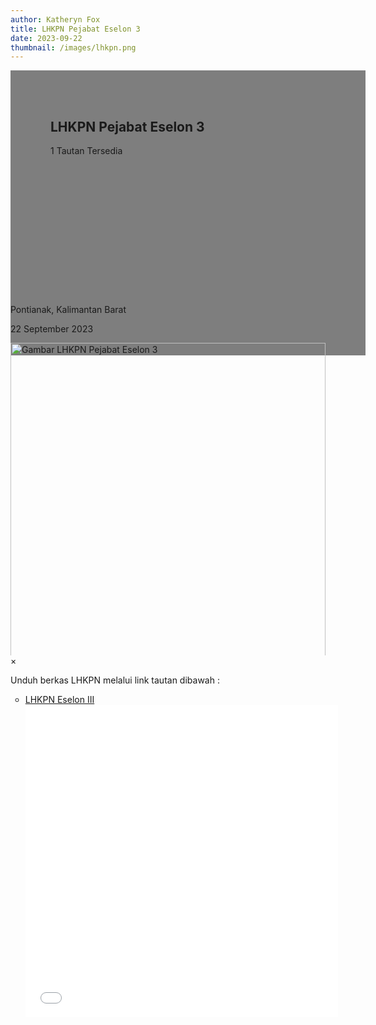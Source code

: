 ```yaml
---
author: Katheryn Fox
title: LHKPN Pejabat Eselon 3
date: 2023-09-22
thumbnail: /images/lhkpn.png
---
```


<section class="">
    <div class="relative bg-white dark:bg-gray-600" style="height: 360px; background-image: url('/images/lhkpn.png'); background-repeat: no-repeat; background-position: center; background-size: 100% auto;">
        <div style="background: rgba(0,0,0,0.5); width: 100%; height: 100%; padding: 48px 32px;" class="absolute bottom-0 left-0">
            <div class="container-besar" style="height: 100%; padding: 0 32px;">
                <div class="absolute bottom-8">
                    <h2 class="text-white font-bold text-4xl mb-2">LHKPN Pejabat Eselon 3</h2>
                    <p class="text-white">1 Tautan Tersedia</p>
                </div>
            </div>
        </div>
    </div>
    <div class="bg-white dark:bg-gray-900">
        <div style="width: 100%; height: auto;" class="container-besar flex align-center px-8 py-3">
            <i class="fas fa-map-marker-alt black-fill white-fill mr-2" style="font-size: 24px"></i>
            <p class="mr-8">Pontianak, Kalimantan Barat</p>
            <i style="font-size: 24px;" class="far fa-calendar text-black dark:text-white mr-2"></i>
            <p class="mr-8">22 September 2023</p>
        </div>
    </div>
</section>
<div class="">
    <div class="mb-16 mt-8 px-8" style="max-height: 500px; overflow: hidden">
        <img id="myImg" class="mx-auto" src="/images/lhkpn.png" alt="Gambar LHKPN Pejabat Eselon 3" style="width: 100%; max-width: 600px;">
    </div>
    <div id="myModal" class="modal">
        <span class="close">&times;</span>
        <img class="modal-content" id="img01">
        <div id="caption"></div>
    </div>
</div>
<div class="container-besar">
    <div class="mb-16 mt-8 px-8">
        <p>Unduh berkas LHKPN melalui link tautan dibawah :</p>
        <ul style="list-style-type: circle" class="ml-8">
            <li>
                <a style="text-decoration: underline;" class="text-secondary pdf-link" href="/file/GQSpnYKPbZ5qi3f5z9Ij.pdf">
                    LHKPN Eselon III
                    <div class="pdf-preview">
                        <embed src="/file/GQSpnYKPbZ5qi3f5z9Ij.pdf" type="application/pdf" width="500" height="500"/>
                    </div>
                </a>
            </li>
        </ul>
    </div>
</div>
